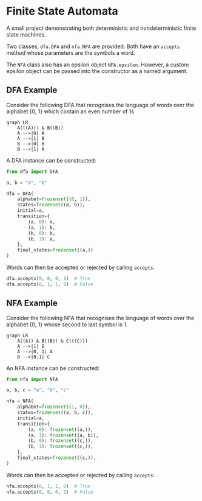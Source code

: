 # Finite State Automata

A small project demonstrating both deterministic and nondeterministic finite
state machines.

Two classes, `dfa.DFA` and `nfa.NFA` are provided.
Both have an `accepts` method whose parameters are the symbols a word.

The `NFA` class also has an epsilon object `NFA.epsilon`.
However, a custom epsilon object can be passed into the constructor as a named
argument.

## DFA Example

Consider the following DFA that recognises the language of words over the
alphabet {0, 1} which contain an even number of 1s

```mermaid
graph LR
    A(((A))) & B((B))
    A -->|0| A
    A -->|1| B
    B -->|0| B
    B -->|1| A
```

A DFA instance can be constructed:

```python
from dfa import DFA

a, b = "a", "b"

dfa = DFA(
    alphabet=frozenset((0, 1)),
    states=frozenset((a, b)),
    initial=a,
    transition={
        (a, 0): a,
        (a, 1): b,
        (b, 0): b,
        (b, 1): a,
    },
    final_states=frozenset((a,))
)
```

Words can then be accepted or rejected by calling `accepts`:

```python
dfa.accepts(0, 0, 0, 1)  # True
dfa.accepts(0, 1, 1, 0)  # False
```

## NFA Example

Consider the following NFA that recognises the language of words over the
alphabet {0, 1} whose second to last symbol is 1.

```mermaid
graph LR
    A((A)) & B((B)) & C(((C)))
    A -->|1| B
    A -->|0, 1| A
    B -->|0,1| C
```

An NFA instance can be constructed:

```python
from nfa import NFA

a, b, c = "a", "b", "c"

nfa = NFA(
    alphabet=frozenset((1, 0)),
    states=frozenset((a, b, c)),
    initial=a,
    transition={
        (a, 0): frozenset((a,)),
        (a, 1): frozenset((a, b)),
        (b, 0): frozenset((c,)),
        (b, 1): frozenset((c,)),
    },
    final_states=frozenset((c,)),
)
```

Words can then be accepted or rejected by calling `accepts`:

```python
nfa.accepts(0, 1, 1, 0)  # True
nfa.accepts(0, 0, 0, 1)  # False
```

